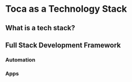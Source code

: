 # Toca as a Technology Stack

## What is a tech stack?


## Full Stack Development Framework


### Automation


### Apps
